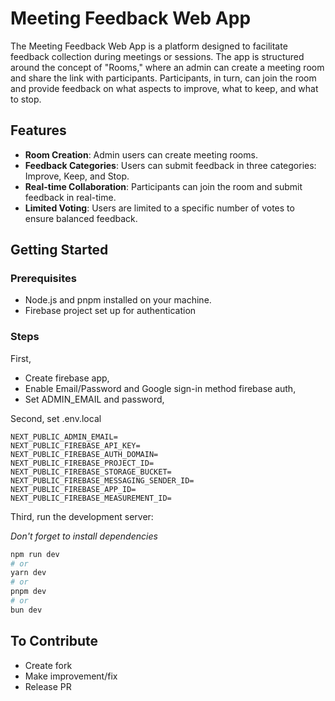 # Meeting Feedback Web App

The Meeting Feedback Web App is a platform designed to facilitate feedback collection during meetings or sessions. The app is structured around the concept of "Rooms," where an admin can create a meeting room and share the link with participants. Participants, in turn, can join the room and provide feedback on what aspects to improve, what to keep, and what to stop.

## Features

- **Room Creation**: Admin users can create meeting rooms.
- **Feedback Categories**: Users can submit feedback in three categories: Improve, Keep, and Stop.
- **Real-time Collaboration**: Participants can join the room and submit feedback in real-time.
- **Limited Voting**: Users are limited to a specific number of votes to ensure balanced feedback.


## Getting Started

### Prerequisites

- Node.js and pnpm installed on your machine.
- Firebase project set up for authentication 

### Steps

First, 
  - Create firebase app, 
  - Enable Email/Password and  Google sign-in method firebase auth, 
  - Set ADMIN_EMAIL and password,

Second, set .env.local

```
NEXT_PUBLIC_ADMIN_EMAIL=
NEXT_PUBLIC_FIREBASE_API_KEY=
NEXT_PUBLIC_FIREBASE_AUTH_DOMAIN=
NEXT_PUBLIC_FIREBASE_PROJECT_ID=
NEXT_PUBLIC_FIREBASE_STORAGE_BUCKET=
NEXT_PUBLIC_FIREBASE_MESSAGING_SENDER_ID=
NEXT_PUBLIC_FIREBASE_APP_ID=
NEXT_PUBLIC_FIREBASE_MEASUREMENT_ID=
```

 Third, run the development server:

_*Don't forget to install dependencies*_

```bash
npm run dev
# or
yarn dev
# or
pnpm dev
# or
bun dev
```

## To Contribute
  - Create fork
  - Make improvement/fix 
  - Release PR
